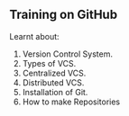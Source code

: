 ## Training on GitHub
Learnt about:
1. Version Control System.
2. Types of VCS.
3. Centralized VCS.
4. Distributed VCS.
5. Installation of Git.
6. How to make Repositories
